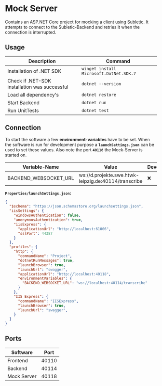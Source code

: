# Mock Server

Contains an ASP.NET Core project for mocking a client using Subletic. It attempts to connect to the Subletic-Backend and retries it when the connection is interrupted.

## Usage

| Description | Command |
|---|---|
| Installation of .NET SDK | `winget install Microsoft.DotNet.SDK.7` |
| Check if .NET-SDK installation was successful | `dotnet --version` |
| Load all dependency's | `dotnet restore` |
| Start Backend | `dotnet run` |
| Run UnitTests | `dotnet test` |

## Connection

To start the software a few **environment-variables** have to be set. When the software is run for development purpose a **`launchSettings.json`** can be used to set these values. Also note the port **`40118`** the Mock-Server is started on.

| Variable-Name | Value | Development | Production |
|---|---|---|---|
| BACKEND_WEBSOCKET_URL | ws://d.projekte.swe.htwk-leipzig.de:40114/transcribe | ❌ | ✅ |

**`Properties/launchSettings.json`:**
```json
{
  "$schema": "https://json.schemastore.org/launchsettings.json",
  "iisSettings": {
    "windowsAuthentication": false,
    "anonymousAuthentication": true,
    "iisExpress": {
      "applicationUrl": "http://localhost:61006",
      "sslPort": 44387
    }
  },
  "profiles": {
    "http": {
      "commandName": "Project",
      "dotnetRunMessages": true,
      "launchBrowser": true,
      "launchUrl": "swagger",
      "applicationUrl": "http://localhost:40118",
      "environmentVariables": {
        "BACKEND_WEBSOCKET_URL": "ws://localhost:40114/transcribe"
      }
    },
    "IIS Express": {
      "commandName": "IISExpress",
      "launchBrowser": true,
      "launchUrl": "swagger",
    }
  }
}
```

## Ports

| Software    | Port  |
|-------------|-------|
| Frontend    | 40110 |
| Backend     | 40114 |
| Mock Server | 40118 |

